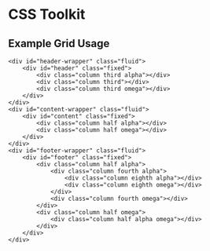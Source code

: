
# CSS Toolkit

## Example Grid Usage
	
	<div id="header-wrapper" class="fluid">
		<div id="header" class="fixed">		
			<div class="column third alpha"></div>
			<div class="column third"></div>
			<div class="column third omega"></div>		
		</div>
	</div>
	<div id="content-wrapper" class="fluid">
		<div id="content" class="fixed">		
			<div class="column half alpha"></div>
			<div class="column half omega"></div>		
		</div>
	</div>
	<div id="footer-wrapper" class="fluid">
		<div id="footer" class="fixed">		
			<div class="column half alpha">
				<div class="column fourth alpha">
					<div class="column eighth alpha"></div>
					<div class="column eighth omega"></div>	
				</div>
				<div class="column fourth omega"></div>	
			</div>
			<div class="column half omega">
				<div class="column half alpha omega"></div>
			</div>		
		</div>
	</div>